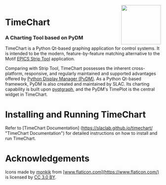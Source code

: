 <img src="timechart_launcher/icons/charts_128.png" width="128" height="128" align="right"/>
  <h1>TimeChart</h1>
  <h3>A Charting Tool based on PyDM</h3>
</p>

TimeChart is a Python Qt-based graphing application for control systems.
It is intended to be the modern, feature-by-feature matching alternative
to the Motif [EPICS Strip Tool](https://epics.anl.gov/extensions/StripTool/ "EPICS Strip Tool") application.

Comparing with Strip Tool, TimeChart possesses the inherent cross-platform,
responsive, and regularly maintained and supported advantages offered by
[Python Display Manager (PyDM)](https://github.com/slaclab/pydm "PyDM").
As a Python Qt-based framework, PyDM is also created and maintained by SLAC.
Its charting capability is built upon [pyqtgraph](http://pyqtgraph.org/ "PyQtGraph"),
and the PyDM's TimePlot is the central widget in TimeChart.

# Installing and Running TimeChart

Refer to [TimeChart Documentation] (https://slaclab.github.io/timechart/ "TimeChart Documentation") for detailed
instructions on how to install and run TimeChart.

# Acknowledgements

Icons made by [monkik](https://www.flaticon.com/authors/monkik) from [www.flaticon.com](https://www.flaticon.com/) is
licensed by [CC 3.0 BY](http://creativecommons.org/licenses/by/3.0/).

